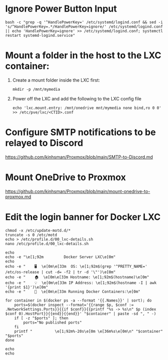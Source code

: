 # Ignore Power Button Input
   ```
   bash -c "grep -q '^HandlePowerKey=' /etc/systemd/logind.conf && sed -i 's/^HandlePowerKey=.*/HandlePowerKey=ignore/' /etc/systemd/logind.conf || echo 'HandlePowerKey=ignore' >> /etc/systemd/logind.conf; systemctl restart systemd-logind.service"
   ```
# Mount a folder in the host to the LXC container:
1. Create a mount folder inside the LXC first:
   ```
   mkdir -p /mnt/mymedia
   ```
2. Power off the LXC and add the following to the LXC config file
   ```
   echo 'lxc.mount.entry: /mnt/onedrive mnt/mymedia none bind,ro 0 0' >> /etc/pve/lxc/<CTID>.conf
   ```

# Configure SMTP notifications to be relayed to Discord
   https://github.com/kinhsman/Proxmox/blob/main/SMTP-to-Discord.md

# Mount OneDrive to Proxmox
   https://github.com/kinhsman/Proxmox/blob/main/mount-onedrive-to-proxmox.md

# Edit the login banner for Docker LXC
   ```
   chmod -x /etc/update-motd.d/*
   truncate -s 0 /etc/motd
   echo > /etc/profile.d/00_lxc-details.sh 
   nano /etc/profile.d/00_lxc-details.sh 
   ```
   ```
   echo
   echo -e "\e[1;92m         Docker Server LXC\e[0m"
   echo
   echo -e "    🖥️  \e[0m\e[33m  OS: \e[1;92m$(grep '^PRETTY_NAME=' /etc/os-release | cut -d= -f2 | tr -d '\"')\e[0m"
   echo -e "    🏠  \e[0m\e[33m Hostname: \e[1;92m$(hostname)\e[0m"
   echo -e "    💡  \e[0m\e[33m IP Address: \e[1;92m$(hostname -I | awk '{print $1}')\e[0m"
   echo -e "    🐳  \e[0m\e[33m Running Docker Containers:\e[0m"
   
   for container in $(docker ps -a --format '{{.Names}}' | sort); do
       ports=$(docker inspect --format='{{range $p, $conf := .NetworkSettings.Ports}}{{if $conf}}{{printf "%s -> %s\n" $p (index $conf 0).HostPort}}{{end}}{{end}}' "$container" | paste -sd ", " -)
       if [ -z "$ports" ]; then
           ports="No published ports"
       fi
       printf "          \e[1;92m%-20s\e[0m \e[36m%s\e[0m\n" "$container" "$ports"
   done
   
   echo
   echo
   ```
